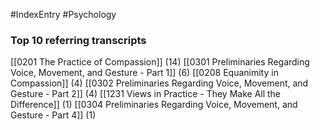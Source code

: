 #IndexEntry #Psychology

### Top 10 referring transcripts
[[0201 The Practice of Compassion]] (14)
[[0301 Preliminaries Regarding Voice, Movement, and Gesture - Part 1]] (6)
[[0208 Equanimity in Compassion]] (4)
[[0302 Preliminaries Regarding Voice, Movement, and Gesture - Part 2]] (4)
[[1231 Views in Practice - They Make All the Difference]] (1)
[[0304 Preliminaries Regarding Voice, Movement, and Gesture - Part 4]] (1)


